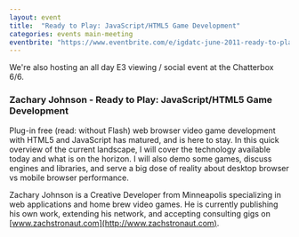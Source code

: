```yaml
---
layout: event
title:  "Ready to Play: JavaScript/HTML5 Game Development"
categories: events main-meeting
eventbrite: "https://www.eventbrite.com/e/igdatc-june-2011-ready-to-play-javascripthtml5-game-development-tickets-1075608173"
---
```


We're also hosting an all day E3 viewing / social event at the Chatterbox 6/6.

### Zachary Johnson - Ready to Play: JavaScript/HTML5 Game Development

Plug-in free (read: without Flash) web browser video game development with HTML5 and JavaScript has matured, and is here to stay.  In this quick overview of the current landscape, I will cover the technology available today and what is on the horizon.  I will also demo some games, discuss engines and libraries, and serve a big dose of reality about desktop browser vs mobile browser performance.

Zachary Johnson is a Creative Developer from Minneapolis specializing in web applications and home brew video games.  He is currently publishing his own work, extending his network, and accepting consulting gigs on [www.zachstronaut.com](http://www.zachstronaut.com).


